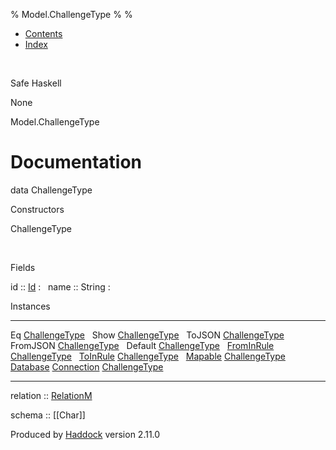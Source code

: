 % Model.ChallengeType
% 
% 

-   [Contents](index.html)
-   [Index](doc-index.html)

 

Safe Haskell

None

Model.ChallengeType

Documentation
=============

data ChallengeType

Constructors

ChallengeType

 

Fields

id :: [Id](Model-General.html#t:Id)
:    
name :: String
:    

Instances

  --------------------------------------------------------------------------------------------------------------------------------------------------------- ---
  Eq [ChallengeType](Model-ChallengeType.html#t:ChallengeType)                                                                                               
  Show [ChallengeType](Model-ChallengeType.html#t:ChallengeType)                                                                                             
  ToJSON [ChallengeType](Model-ChallengeType.html#t:ChallengeType)                                                                                           
  FromJSON [ChallengeType](Model-ChallengeType.html#t:ChallengeType)                                                                                         
  Default [ChallengeType](Model-ChallengeType.html#t:ChallengeType)                                                                                          
  [FromInRule](Data-InRules.html#t:FromInRule) [ChallengeType](Model-ChallengeType.html#t:ChallengeType)                                                     
  [ToInRule](Data-InRules.html#t:ToInRule) [ChallengeType](Model-ChallengeType.html#t:ChallengeType)                                                         
  [Mapable](Model-General.html#t:Mapable) [ChallengeType](Model-ChallengeType.html#t:ChallengeType)                                                          
  [Database](Model-General.html#t:Database) [Connection](Data-SqlTransaction.html#t:Connection) [ChallengeType](Model-ChallengeType.html#t:ChallengeType)    
  --------------------------------------------------------------------------------------------------------------------------------------------------------- ---

relation :: [RelationM](Data-Relation.html#t:RelationM)

schema :: [[Char]]

Produced by [Haddock](http://www.haskell.org/haddock/) version 2.11.0
